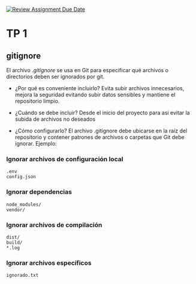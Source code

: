 [![Review Assignment Due Date](https://classroom.github.com/assets/deadline-readme-button-22041afd0340ce965d47ae6ef1cefeee28c7c493a6346c4f15d667ab976d596c.svg)](https://classroom.github.com/a/kl-E8VQf)

# TP 1

## gitignore

El archivo _.gitignore_ se usa en Git para especificar qué archivos o directorios deben ser ignorados por git.

- ¿Por qué es conveniente incluirlo?
Evita subir archivos innecesarios, mejora la seguridad evitando subir datos sensibles y mantiene el repositorio limpio.

- ¿Cuándo se debe incluir?
Desde el inicio del proyecto para asi evitar la subida de archivos no deseados

- ¿Cómo configurarlo?
El archivo .gitignore debe ubicarse en la raíz del repositorio y contener patrones de archivos o carpetas que Git debe ignorar. Ejemplo:

### Ignorar archivos de configuración local
```
.env
config.json
```

### Ignorar dependencias
```
node_modules/
vendor/
```

### Ignorar archivos de compilación
```
dist/
build/
*.log
```

### Ignorar archivos específicos
```
ignorado.txt
```